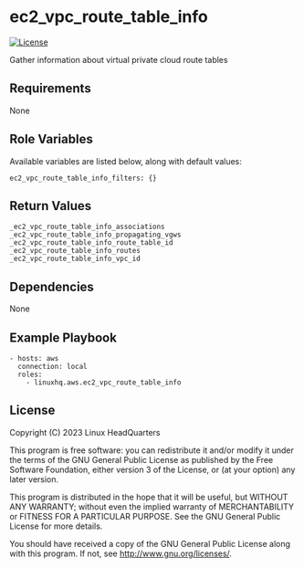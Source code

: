 # ec2\_vpc\_route\_table\_info

[![License](https://img.shields.io/badge/license-GPLv3-lightgreen)](https://www.gnu.org/licenses/gpl-3.0.en.html#license-text)

Gather information about virtual private cloud route tables

## Requirements

None

## Role Variables

Available variables are listed below, along with default values:

    ec2_vpc_route_table_info_filters: {}

## Return Values

    _ec2_vpc_route_table_info_associations
    _ec2_vpc_route_table_info_propagating_vgws
    _ec2_vpc_route_table_info_route_table_id
    _ec2_vpc_route_table_info_routes
    _ec2_vpc_route_table_info_vpc_id

## Dependencies

None

## Example Playbook

    - hosts: aws
      connection: local
      roles:
        - linuxhq.aws.ec2_vpc_route_table_info

## License

Copyright (C) 2023 Linux HeadQuarters

This program is free software: you can redistribute it and/or modify
it under the terms of the GNU General Public License as published by
the Free Software Foundation, either version 3 of the License, or
(at your option) any later version.

This program is distributed in the hope that it will be useful,
but WITHOUT ANY WARRANTY; without even the implied warranty of
MERCHANTABILITY or FITNESS FOR A PARTICULAR PURPOSE. See the
GNU General Public License for more details.

You should have received a copy of the GNU General Public License
along with this program. If not, see <http://www.gnu.org/licenses/>.
